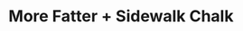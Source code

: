 ---
title: More Fatter + Sidewalk Chalk
layout: photos
category: photos
main_image: fatterchalk/previews/1.jpg
tags: concert, san francisco, music
photos:
  - url: fatterchalk/1.jpg
    preview_url: fatterchalk/previews/1.jpg
    caption: Zach invited us to join him at a concert last weekend. It was the perfect opportunity to test out my new 6D.
  - url: fatterchalk/2.jpg
    preview_url: fatterchalk/previews/2.jpg
  - url: fatterchalk/9.jpg
    preview_url: fatterchalk/previews/9.jpg
    class: photo-vertical
  - url: fatterchalk/3.jpg
    preview_url: fatterchalk/previews/3.jpg
  - url: fatterchalk/4.jpg
    preview_url: fatterchalk/previews/4.jpg
  - url: fatterchalk/6.jpg
    preview_url: fatterchalk/previews/6.jpg
    caption: The first band to play was More Fatter. They happen to be friends with my friend George, so I had seen perform them before.
  - url: fatterchalk/5.jpg
    preview_url: fatterchalk/previews/5.jpg
  - url: fatterchalk/7.jpg
    preview_url: fatterchalk/previews/7.jpg
  - url: fatterchalk/8.jpg
    preview_url: fatterchalk/previews/8.jpg
  - url: fatterchalk/10.jpg
    preview_url: fatterchalk/previews/10.jpg
  - url: fatterchalk/13.jpg
    preview_url: fatterchalk/previews/13.jpg
  - url: fatterchalk/11.jpg
    preview_url: fatterchalk/previews/11.jpg
    caption: "It's crazy how good they've gotten over the past year or so."
  - url: fatterchalk/12.jpg
    preview_url: fatterchalk/previews/12.jpg
  - url: fatterchalk/14.jpg
    preview_url: fatterchalk/previews/14.jpg
    caption: Zach and Hannah
    class: photo photo-half
  - url: fatterchalk/15.jpg
    preview_url: fatterchalk/previews/15.jpg
    caption: Hannah and Zach
    class: photo photo-half end
  - url: fatterchalk/16.jpg
    preview_url: fatterchalk/previews/16.jpg
    caption: Next up was Sidewalk Chalk. I had never heard of them. Since I am not a big hip hop fan, I knew I would have mixed feelings about their music, but the lyrics were good, and they put on a really good show.
  - url: fatterchalk/17.jpg
    preview_url: fatterchalk/previews/17.jpg
  - url: fatterchalk/18.jpg
    preview_url: fatterchalk/previews/18.jpg
  - url: fatterchalk/19.jpg
    preview_url: fatterchalk/previews/19.jpg
    caption: According to Zach, a dirty drummer.
    class: photo-vertical
  - url: fatterchalk/20.jpg
    preview_url: fatterchalk/previews/20.jpg
    caption: Zach made new friends.
  - url: fatterchalk/21.jpg
    preview_url: fatterchalk/previews/21.jpg
    caption: The band is from Chicago, and their lyrics are very political. This was right before a <a href="https://www.youtube.com/watch?v=rb_lw4LeyDY">song about police brutality</a>, and how it disproportionately affects young black men. The song never says the main character is black, but we all assume it.
  - url: fatterchalk/22.jpg
    preview_url: fatterchalk/previews/22.jpg
  - url: fatterchalk/23.jpg
    preview_url: fatterchalk/previews/23.jpg
  - url: fatterchalk/24.jpg
    preview_url: fatterchalk/previews/24.jpg
    caption: Hannah came up with the idea. Not sure which of us took this photo.
  - url: fatterchalk/25.jpg
    preview_url: fatterchalk/previews/25.jpg
  - url: fatterchalk/26.jpg
    preview_url: fatterchalk/previews/26.jpg
  - url: fatterchalk/27.jpg
    preview_url: fatterchalk/previews/27.jpg
  - url: fatterchalk/28.jpg
    preview_url: fatterchalk/previews/28.jpg
    caption: I'm still learning how to use this camera. This could have been much better.
    class: photo-vertical
  - url: fatterchalk/29.jpg
    preview_url: fatterchalk/previews/29.jpg
    caption: See?
  - url: fatterchalk/30.jpg
    preview_url: fatterchalk/previews/30.jpg
    caption: We'll probably come back here.
---